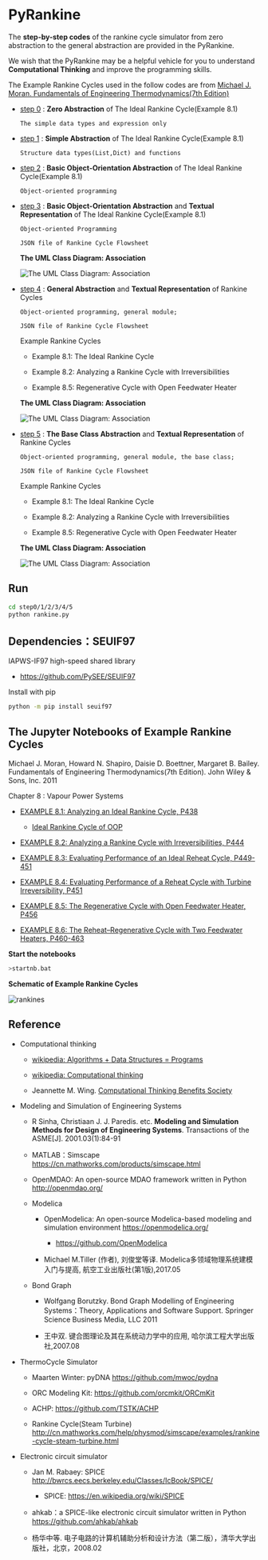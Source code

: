 # PyRankine

The **step-by-step codes** of the rankine cycle simulator from zero abstraction to the general abstraction are provided in the  PyRankine.
 
We wish that the PyRankine may be a helpful vehicle for  you to understand **Computational Thinking** and improve the programming skills.

The Example Rankine Cycles used in the follow codes are from [Michael J. Moran. Fundamentals of Engineering Thermodynamics(7th Edition)](#the-jupyter-notebooks-of-example-rankine-cycles) 

* [step 0](./step0) :  **Zero Abstraction** of The Ideal Rankine Cycle(Example 8.1)

      The simple data types and expression only 

* [step 1](./step1)  : **Simple Abstraction** of The Ideal Rankine Cycle(Example 8.1)

      Structure data types(List,Dict) and functions
      
* [step 2](./step2) : **Basic Object-Orientation Abstraction** of The Ideal Rankine Cycle(Example 8.1) 

      Object-oriented programming 
     
* [step 3](./step3)  : **Basic Object-Orientation Abstraction**  and **Textual Representation** of The Ideal Rankine Cycle(Example 8.1)
     
      Object-oriented Programming 
      
      JSON file of Rankine Cycle Flowsheet

     **The UML Class Diagram: Association**

     ![The UML Class Diagram: Association](./step3/uml/packages.svg)  
                        
* [step 4](./step4) : **General Abstraction** and **Textual Representation** of Rankine Cycles
      
      Object-oriented programming, general module; 
      
      JSON file of Rankine Cycle Flowsheet
      
    Example Rankine Cycles    
   
    * Example 8.1: The Ideal Rankine Cycle
      
    * Example 8.2: Analyzing a Rankine Cycle with Irreversibilities
      
    * Example 8.5: Regenerative Cycle with Open Feedwater Heater  

     **The UML Class Diagram: Association**

    ![The UML Class Diagram: Association](./step4/uml/packages.svg)  
 
* [step 5](./step5) : **The Base Class Abstraction**  and **Textual Representation** of Rankine Cycles

      Object-oriented programming, general module, the base class; 
      
      JSON file of Rankine Cycle Flowsheet 
    
    Example Rankine Cycles    
   
    * Example 8.1: The Ideal Rankine Cycle
      
    * Example 8.2: Analyzing a Rankine Cycle with Irreversibilities
      
    * Example 8.5: Regenerative Cycle with Open Feedwater Heater 
    
    **The UML Class Diagram: Association**

    ![The UML Class Diagram: Association](./step5/uml/packages.svg)

 
## Run

```bash
cd step0/1/2/3/4/5
python rankine.py
``` 

## Dependencies：SEUIF97

IAPWS-IF97 high-speed shared library

  * https://github.com/PySEE/SEUIF97

Install with pip
```bash
python -m pip install seuif97
```

## The Jupyter Notebooks of Example Rankine Cycles

Michael J. Moran, Howard N. Shapiro, Daisie D. Boettner, Margaret B. Bailey. Fundamentals of Engineering Thermodynamics(7th Edition). John Wiley & Sons, Inc. 2011

Chapter 8 : Vapour Power Systems 

* [EXAMPLE 8.1: Analyzing an Ideal Rankine Cycle, P438](http://nbviewer.jupyter.org/github/PySEE/PyRankine/blob/master/notebook/RankineCycle81-82-Step0-1.ipynb)

    * [Ideal Rankine Cycle of OOP](http://nbviewer.jupyter.org/github/PySEE/PyRankine/blob/master/notebook/RankineCycle81-Step2.ipynb)

* [EXAMPLE 8.2: Analyzing a Rankine Cycle with Irreversibilities,  P444](http://nbviewer.jupyter.org/github/PySEE/PyRankine/blob/master/notebook/RankineCycle81-82-Step0-1.ipynb)

* [EXAMPLE 8.3: Evaluating Performance of an Ideal Reheat Cycle, P449-451](http://nbviewer.jupyter.org/github/PySEE/PyRankine/blob/master/notebook/RankineCycle83-84-Step0.ipynb)

* [EXAMPLE 8.4: Evaluating Performance of a Reheat Cycle with Turbine Irreversibility, P451](http://nbviewer.jupyter.org/github/PySEE/PyRankine/blob/master/notebook/RankineCycle83-84-Step0.ipynb)

* [EXAMPLE 8.5: The Regenerative Cycle with Open Feedwater Heater, P456](http://nbviewer.jupyter.org/github/PySEE/PyRankine/blob/master/notebook/RankineCycle85-Step0.ipynb)

* [EXAMPLE 8.6: The Reheat–Regenerative Cycle with Two Feedwater Heaters, P460-463](http://nbviewer.jupyter.org/github/PySEE/PyRankine/blob/master/notebook/RankineCycle86-Step0.ipynb)

**Start  the notebooks**

```bash
>startnb.bat
```

**Schematic of Example Rankine Cycles**

![rankines](./notebook/img/rankines.jpg)

## Reference

* Computational thinking

  * [wikipedia: Algorithms + Data Structures = Programs]( https://en.wikipedia.org/wiki/Algorithms_%2B_Data_Structures_%3D_Programs)

  * [wikipedia: Computational thinking]( https://en.wikipedia.org/wiki/Computational_thinking)

  * Jeannette M. Wing. [Computational Thinking Benefits Society]( http://socialissues.cs.toronto.edu/index.html%3Fp=279.html)

* Modeling and Simulation of Engineering Systems

  * R Sinha, Christiaan J. J. Paredis. etc. **Modeling and Simulation Methods for Design of Engineering Systems**. Transactions of the ASME[J]. 2001.03(1):84-91
 
  * MATLAB：Simscape https://cn.mathworks.com/products/simscape.html  

  * OpenMDAO: An open-source MDAO framework written in Python  http://openmdao.org/

  * Modelica
  
    * OpenModelica: An open-source Modelica-based modeling and simulation environment https://openmodelica.org/

      * https://github.com/OpenModelica

    * Michael M.Tiller (作者),  刘俊堂等译. Modelica多领域物理系统建模入门与提高, 航空工业出版社(第1版),2017.05

  * Bond Graph
    * Wolfgang Borutzky. Bond Graph Modelling of Engineering Systems：Theory, Applications and Software Support. Springer Science Business Media, LLC 2011

    * 王中双. 键合图理论及其在系统动力学中的应用, 哈尔滨工程大学出版社,2007.08

* ThermoCycle Simulator 

    * Maarten Winter: pyDNA https://github.com/mwoc/pydna

    * ORC Modeling Kit: https://github.com/orcmkit/ORCmKit

    * ACHP: https://github.com/TSTK/ACHP 

    * Rankine Cycle(Steam Turbine) http://cn.mathworks.com/help/physmod/simscape/examples/rankine-cycle-steam-turbine.html

*  Electronic circuit simulator 

   * Jan M. Rabaey: SPICE http://bwrcs.eecs.berkeley.edu/Classes/IcBook/SPICE/

      * SPICE: https://en.wikipedia.org/wiki/SPICE

   * ahkab：a SPICE-like electronic circuit simulator written in Python https://github.com/ahkab/ahkab

   * 杨华中等. 电子电路的计算机辅助分析和设计方法（第二版），清华大学出版社，北京，2008.02

